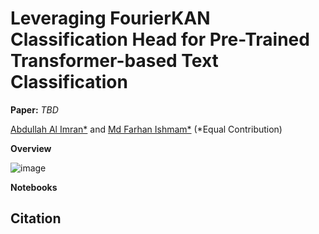 # Leveraging FourierKAN Classification Head for Pre-Trained Transformer-based Text Classification

**Paper:** *TBD*

[Abdullah Al Imran*](https://www.imranabdullah.com/about) and [Md Farhan Ishmam*](https://cse.iutoic-dhaka.edu/profile/farhanishmam/) (*Equal Contribution)

**Overview**

![image](./assets/overview.png)

**Notebooks**

## Citation

